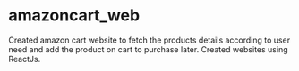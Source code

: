 # amazoncart_web
Created amazon cart website to fetch the products details according to user need and add the product on cart to purchase later. Created websites using ReactJs.
